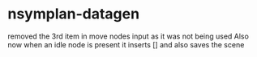 # nsymplan-datagen
removed the 3rd item in move nodes input as it was not being used
Also now when an idle node is present it inserts [] and also saves the scene